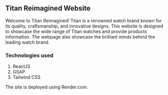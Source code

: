 ## Titan Reimagined Website

Welcome to Titan Reimagined! Titan is a renowned watch brand known for its quality, craftsmanship, and innovative designs. This website is designed to showcase the wide range of Titan watches and provide products information. The webpage also showcase the brilliant minds behind the leading watch brand.

### Technologies used

1. ReactJS
2. GSAP
3. Tailwind CSS

The site is deployed using Render.com.
